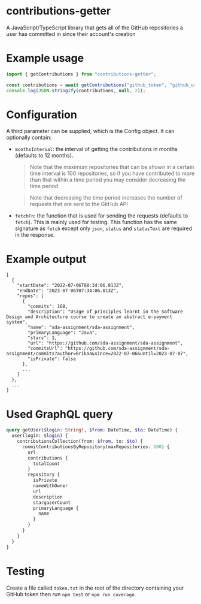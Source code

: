 # contributions-getter

A JavaScript/TypeScript library that gets all of the GitHub repositories a user has committed in since their account's
creation

# Example usage

```typescript
import { getContributions } from "contributions-getter";

const contributions = await getContributions("github_token", "github_username");
console.log(JSON.stringify(contributions, null, 2));
```

# Configuration

A third parameter can be supplied, which is the Config object.
It can optionally contain:

- `monthsInterval`: the interval of getting the contributions in months (defaults to 12 months).

  > Note that the maximum repositories that can be shown in a certain time interval is 100 repositories, so if you have
  > contributed to more than that within a time period you may consider decreasing the time period

  > Note that decreasing the time period increases the number of requests that are sent to the GitHub API

- `fetchFn`: the function that is used for sending the requests (defaults to `fetch`). This is mainly used for testing.
  This function has the same signature as `fetch` except only `json`, `status` and `statusText` are required in the
  response.

# Example output

```
[
  {
    "startDate": "2022-07-06T08:34:06.813Z",
    "endDate": "2023-07-06T07:34:06.813Z",
    "repos": [
      {
        "commits": 168,
        "description": "Usage of principles learnt in the Software Design and Architecture course to create an abstract e-payment system",
        "name": "sda-assignment/sda-assignment",
        "primaryLanguage": "Java",
        "stars": 1,
        "url": "https://github.com/sda-assignment/sda-assignment",
        "commitsUrl": "https://github.com/sda-assignment/sda-assignment/commits?author=Brikaa&since=2022-07-06&until=2023-07-07",
        "isPrivate": false
      },
      ...
    ]
  },
  ...
]
```

# Used GraphQL query

```graphql
query getUser($login: String!, $from: DateTime, $to: DateTime) {
  user(login: $login) {
    contributionsCollection(from: $from, to: $to) {
      commitContributionsByRepository(maxRepositories: 100) {
        url
        contributions {
          totalCount
        }
        repository {
          isPrivate
          nameWithOwner
          url
          description
          stargazerCount
          primaryLanguage {
            name
          }
        }
      }
    }
  }
}
```

# Testing

Create a file called `token.txt` in the root of the directory containing your GitHub token
then run `npm test` or `npm run coverage`.
